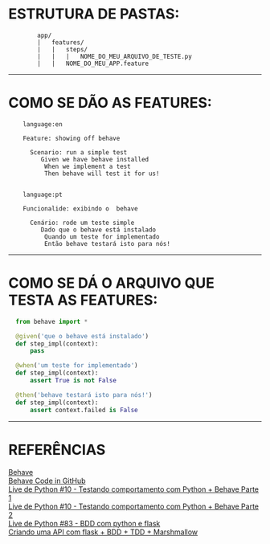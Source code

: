 # ESTRUTURA DE PASTAS:
```
        app/
        |   features/
        |   |   steps/
        |   |   |   NOME_DO_MEU_ARQUIVO_DE_TESTE.py
        |   |   NOME_DO_MEU_APP.feature

```  

---

# COMO SE DÃO AS FEATURES:
        
```
    language:en

    Feature: showing off behave

      Scenario: run a simple test
         Given we have behave installed
          When we implement a test
          Then behave will test it for us!


    language:pt

    Funcionalide: exibindo o  behave

      Cenário: rode um teste simple
         Dado que o behave está instalado
          Quando um teste for implementado
          Então behave testará isto para nós!
```  

---

# COMO SE DÁ O ARQUIVO QUE TESTA AS FEATURES:
```py
  from behave import *

  @given('que o behave está instalado')
  def step_impl(context):
      pass

  @when('um teste for implementado')
  def step_impl(context):
      assert True is not False

  @then('behave testará isto para nós!')
  def step_impl(context):
      assert context.failed is False
```  

---

# REFERÊNCIAS
[Behave](https://behave.readthedocs.io/en/latest/)  
[Behave Code in GitHub](https://github.com/behave/behave)  
[Live de Python #10 - Testando comportamento com Python + Behave Parte 1](https://www.youtube.com/watch?v=ReELqf9B86g)  
[Live de Python #10 - Testando comportamento com Python + Behave Parte 2](https://www.youtube.com/watch?v=9EvoggLUp1E)  
[Live de Python #83 - BDD com python e flask](https://www.youtube.com/watch?v=aX0P5tsiat4)  
[Criando uma API com flask + BDD + TDD + Marshmallow](https://www.youtube.com/watch?v=Y_GQdxRSnIg)  
